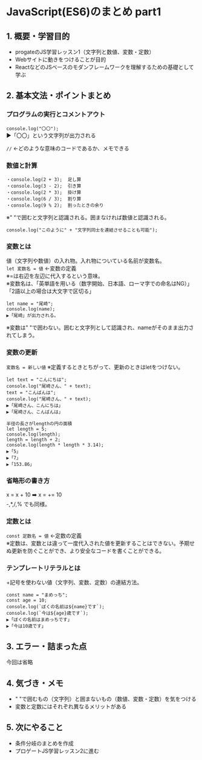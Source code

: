 # JavaScript(ES6)のまとめ part1

## 1. 概要・学習目的
- progateのJS学習レッスン1（文字列と数値、変数・定数）
- Webサイトに動きをつけることが目的
- ReactなどのJSベースのモダンフレームワークを理解するための基礎として学ぶ

## 2. 基本文法・ポイントまとめ
### プログラムの実行とコメントアウト
`console.log("〇〇");`  
▶「〇〇」という文字列が出力される  

`//` ←どのような意味のコードであるか、メモできる

### 数値と計算
```
・console.log(2 + 3);  足し算
・console.log(3 - 2);  引き算
・console.log(2 * 3);  掛け算
・console.log(6 / 3);  割り算
・console.log(9 % 2);  割ったときの余り
```

※" "で囲むと文字列と認識される。囲まなければ数値と認識される。
```
console.log("このように" + "文字列同士を連結させることも可能");
```

### 変数とは
値（文字列や数値）の入れ物。入れ物についている名前が変数名。  
`let 変数名 = 値` ←変数の定義  
※=は右辺を左辺に代入するという意味。  
※変数名は、「英単語を用いる（数字開始、日本語、ローマ字での命名はNG）」「2語以上の場合は大文字で区切る」
```
let name = "尾崎";
console.log(name);
▶「尾崎」が出力される。
```
※変数は" "で囲わない。囲むと文字列として認識され、nameがそのまま出力されてしまう。  

### 変数の更新
`変数名 = 新しい値`
※定義するときとちがって、更新のときはletをつけない。
```
let text = "こんにちは";
console.log("尾崎さん、" + text);
text = "こんばんは";
console.log("尾崎さん、" + text);
▶「尾崎さん、こんにちは」
▶「尾崎さん、こんばんは」
```

```
半径の長さがlengthの円の面積
let length = 5;
console.log(length);
length = length + 2;
console.log(length * length * 3.14);
▶「5」
▶「7」
▶「153.86」
```

### 省略形の書き方
x = x + 10  ➡️  x = += 10  
-,*,/,% でも同様。

### 定数とは
`const 定数名 = 値` ←定数の定義  
※定数は、変数とは違って一度代入された値を更新することはできない。予期せぬ更新を防ぐことができ、より安全なコードを書くことができる。

### テンプレートリテラルとは
+記号を使わない値（文字列、変数、定数）の連結方法。
```
const name = "まめっち";
const age = 10;
console.log(`ぼくの名前は${name}です`);
console.log(`今は${age}歳です`);
▶「ぼくの名前はまめっちです」
▶「今は10歳です」
```


## 3. エラー・詰まった点
今回は省略

## 4. 気づき・メモ
- " "で囲むもの（文字列）と囲まないもの（数値、変数・定数）を気をつける
- 変数と定数にはそれぞれ異なるメリットがある


## 5. 次にやること
- 条件分岐のまとめを作成
- プロゲートJS学習レッスン2に進む